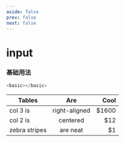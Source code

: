 ```yaml
---
aside: false
prev: false
next: false
---
```


<script setup>
import basic from './input/basic.vue'
</script>


# input

### 基础用法
```js
<basic></basic>
```

| Tables        |      Are      |  Cool |
| ------------- | :-----------: | ----: |
| col 3 is      | right-aligned | $1600 |
| col 2 is      |   centered    |   $12 |
| zebra stripes |   are neat    |    $1 |


<MobileDemoSingle />